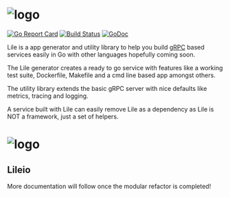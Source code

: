 # ![logo](https://cdn.rawgit.com/lileio/lile/aa45e6ae200692b4668bc6e370e1757e7753a514/logo.svg)

[![Go Report Card](https://goreportcard.com/badge/github.com/lileio/lile)](https://goreportcard.com/report/github.com/lileio/lile) [![Build Status](https://travis-ci.org/lileio/lile.svg?branch=master)](https://travis-ci.org/lileio/lile) [![GoDoc](https://godoc.org/github.com/lileio/lile?status.svg)](https://godoc.org/github.com/lileio/lile)

Lile is a app generator and utility library to help you build [gRPC](http://grpc.io) based services easily in Go with other languages hopefully coming soon. 

The Lile generator creates a ready to go service with features like a working test suite, Dockerfile, Makefile and a cmd line based app amongst others.

The utility library extends the basic gRPC server with nice defaults like metrics, tracing and logging.

A service built with Lile can easily remove Lile as a dependency as Lile is NOT a framework, just a set of helpers.

# ![logo](https://dl.dropboxusercontent.com/u/7788162/lile.png)

## Lileio

More documentation will follow once the modular refactor is completed!

